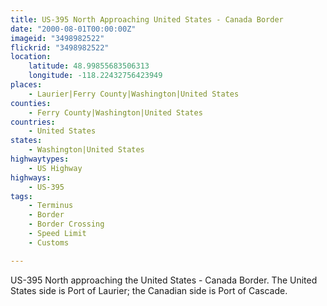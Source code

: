 ```yaml
---
title: US-395 North Approaching United States - Canada Border
date: "2000-08-01T00:00:00Z"
imageid: "3498982522"
flickrid: "3498982522"
location:
    latitude: 48.99855683506313
    longitude: -118.22432756423949
places:
    - Laurier|Ferry County|Washington|United States
counties:
    - Ferry County|Washington|United States
countries:
    - United States
states:
    - Washington|United States
highwaytypes:
    - US Highway
highways:
    - US-395
tags:
    - Terminus
    - Border
    - Border Crossing
    - Speed Limit
    - Customs

---
```

US-395 North approaching the United States - Canada Border.  The United States side is Port of Laurier; the Canadian side is Port of Cascade.